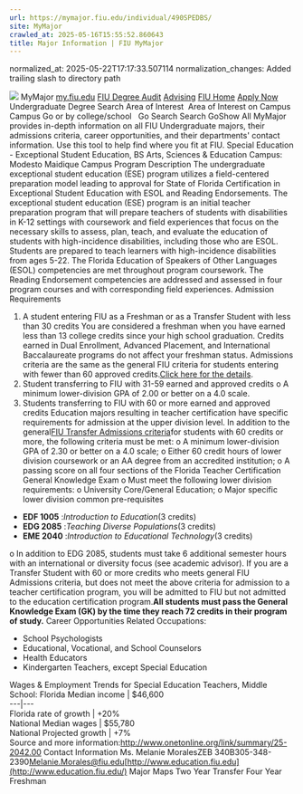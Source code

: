 ```yaml
---
url: https://mymajor.fiu.edu/individual/490SPEDBS/
site: MyMajor
crawled_at: 2025-05-16T15:55:52.860643
title: Major Information | FIU MyMajor
---
```

normalized_at: 2025-05-22T17:17:33.507114
normalization_changes: Added trailing slash to directory path

![](https://mymajor.fiu.edu/assets/logo-T4VPR2BI.png)
MyMajor
[my.fiu.edu](https://my.fiu.edu/)
[FIU Degree Audit](https://dasa.fiu.edu/all-departments/advising/panther-success-hub/panther-degree-audit/)
[Advising](https://advising.fiu.edu)
[FIU Home](https://www.fiu.edu/)
[Apply Now](https://admissions.fiu.edu/)
Undergraduate Degree Search
Area of Interest
​
Area of Interest
on
Campus
​
Campus
Go
or by college/school
​
​
Go
Search
Search
GoShow All
MyMajor provides in-depth information on all FIU Undergraduate majors, their admissions criteria, career opportunities, and their departments' contact information. Use this tool to help find where you fit at FIU.
Special Education - Exceptional Student Education,
BS
Arts, Sciences & Education
Campus:
Modesto Maidique Campus
Program Description
The undergraduate exceptional student education (ESE) program utilizes a field-centered preparation model leading to approval for State of Florida Certification in Exceptional Student Education with ESOL and Reading Endorsements. The exceptional student education (ESE) program is an initial teacher preparation program that will prepare teachers of students with disabilities in K-12 settings with coursework and field experiences that focus on the necessary skills to assess, plan, teach, and evaluate the education of students with high-incidence disabilities, including those who are ESOL. Students are prepared to teach learners with high-incidence disabilities from ages 5-22.
The Florida Education of Speakers of Other Languages (ESOL) competencies are met throughout program coursework. The Reading Endorsement competencies are addressed and assessed in four program courses and with corresponding field experiences.
Admission Requirements
1. A student entering FIU as a Freshman or as a Transfer Student with less than 30 credits
You are considered a freshman when you have earned less than 13 college credits since your high school graduation. Credits earned in Dual Enrollment, Advanced Placement, and International Baccalaureate programs do not affect your freshman status.
Admissions criteria are the same as the general FIU criteria for students entering with fewer than 60 approved credits.[Click here for the details](http://admissions.fiu.edu/apply/freshman/).
2. Student transferring to FIU with 31-59 earned and approved credits
o A minimum lower-division GPA of 2.00 or better on a 4.0 scale.
3. Students transferring to FIU with 60 or more earned and approved credits
Education majors resulting in teacher certification have specific requirements for admission at the upper division level. In addition to the general[FIU Transfer Admissions criteria](http://admissions.fiu.edu/apply/transfer/)for students with 60 credits or more, the following criteria must be met:
o A minimum lower-division GPA of 2.30 or better on a 4.0 scale;
o Either 60 credit hours of lower division coursework or an AA degree from an accredited institution;
o A passing score on all four sections of the Florida Teacher Certification General Knowledge Exam
o Must meet the following lower division requirements:
o University Core/General Education;
o Major specific lower division common pre-requisites
  * **EDF 1005** :_Introduction to Education_(3 credits)
  * **EDG 2085** :_Teaching Diverse Populations_(3 credits)
  * **EME 2040** :_Introduction to Educational Technology_(3 credits)


o In addition to EDG 2085, students must take 6 additional semester hours with an international or diversity focus (see academic advisor).
If you are a Transfer Student with 60 or more credits who meets general FIU Admissions criteria, but does not meet the above criteria for admission to a teacher certification program, you will be admitted to FIU but not admitted to the education certification program.**All students must pass the General Knowledge Exam (GK) by the time they reach 72 credits in their program of study.**
Career Opportunities
Related Occupations:
  * School Psychologists
  * Educational, Vocational, and School Counselors
  * Health Educators
  * Kindergarten Teachers, except Special Education


Wages & Employment Trends for Special Education Teachers, Middle School:
Florida Median income | $46,600  
---|---  
Florida rate of growth | +20%  
National Median wages | $55,780  
National Projected growth | +7%  
Source and more information:<http://www.onetonline.org/link/summary/25-2042.00>
Contact Information
Ms. Melanie MoralesZEB 340B305-348-2390[Melanie.Morales@fiu.edu](https://mymajor.fiu.edu/admin/Melanie.Morales@fiu.edu)[http://www.education.fiu.edu](http://www.education.fiu.edu/)
Major Maps
Two Year Transfer
Four Year Freshman
